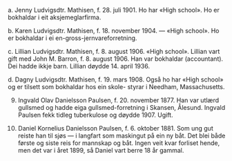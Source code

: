 a. Jenny Ludvigsdtr. Mathisen, f. 28. juli 1901. Ho har «High school». Ho er bokhaldar i eit aksjemeglarfirma.

b. Karen Ludvigsdtr. Mathisen, f. 18. november 1904. — «High school». Ho er bokhaldar i ei en-gross-jernvareforretning.

c. Lillian Ludvigsdtr. Mathisen, f. 8. august 1906. «High school». Lillian vart gift med John M. Barron, f. 8. august 1906. Han var bokhaldar (accountant). Dei hadde ikkje barn. Lillian døydde 14. april 1936.

d. Dagny Ludvigsdtr. Mathisen, f. 19. mars 1908. Også ho har «High school» og er tilsett som bokhaldar hos ein skole- styrar i Needham, Massachusetts.

9. Ingvald Olav Danielsson Paulsen, f. 20. november 1877. Han var utlærd gullsmed og hadde eiga gullsmed-forretning i Skansen, Ålesund. Ingvald Paulsen fekk tidleg tuberkulose og døydde 1907. Ugift.

6. Daniel Kornelius Danielsson Paulsen, f. 6. oktober 1881. Som ung gut reiste han til sjøs — i langfart som maskingut på ein ny båt. Det blei både første og siste reis for mannskap og båt. Ingen veit kvar forliset hende, men det var i året 1899, så Daniel vart berre 18 år gammal.